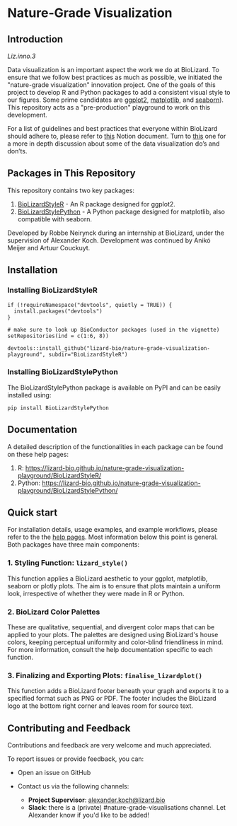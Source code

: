 # Nature-Grade Visualization 

## Introduction

_Liz.inno.3_

Data visualization is an important aspect the work we do at BioLizard. To ensure that we follow best practices as much as possible, we initiated the "nature-grade visualization" innovation project. One of the goals of this project to develop R and Python packages to add a consistent visual style to our figures. Some prime candidates are [ggplot2](https://cran.r-project.org/web/packages/ggplot2/index.html), [matplotlib](https://matplotlib.org/), and [seaborn](https://seaborn.pydata.org/)). This repository acts as a "pre-production" playground to work on this development.

For a list of guidelines and best practices that everyone within BioLizard should adhere to, please refer to [this](https://www.notion.so/biolizard/Data-visualization-best-practices-a5a056f107584951af6e6dc8befe1d66?pvs=4) Notion document. Turn to [this](https://www.notion.so/3c8b944dcc974b3791f9fee398a6d346?pvs=21) one for a more in depth discussion about some of the data visualization do’s and don’ts.

## Packages in This Repository

This repository contains two key packages:

1. [BioLizardStyleR](https://lizard-bio.github.io/nature-grade-visualization-playground/BioLizardStyleR/) - An R package designed for ggplot2.
2. [BioLizardStylePython](https://lizard-bio.github.io/nature-grade-visualization-playground/BioLizardStylePython/) - A Python package designed for matplotlib, also compatible with seaborn.

Developed by Robbe Neirynck during an internship at BioLizard, under the supervision of Alexander Koch.
Development was continued by Anikó Meijer and Artuur Couckuyt.

## Installation

### Installing BioLizardStyleR

```{r}
if (!requireNamespace("devtools", quietly = TRUE)) {
  install.packages("devtools")
}

# make sure to look up BioConductor packages (used in the vignette)
setRepositories(ind = c(1:6, 8))

devtools::install_github("lizard-bio/nature-grade-visualization-playground", subdir="BioLizardStyleR")

```

### Installing BioLizardStylePython

<!---
#### 1. Extra requirements

`BioLizardStylePython` relies on the colorspace package, which is not available on the Python Package Index (PyPI). However, it is hosted on GitHub and needs to be installed directly from there. To install the `colorspace` package, please run the following command in your terminal:
```
pip install git+https://github.com/retostauffer/python-colorspace.git
```
Once you've successfully installed `colorspace`, you can proceed with the installation and usage of `BioLizardStylePython`.
-->

<!-- #### 2. Package Installation -->

The BioLizardStylePython package is available on PyPI and can be easily installed using:

```
pip install BioLizardStylePython
```

## Documentation

A detailed description of the functionalities in each package can be found on these help pages:

1. R: https://lizard-bio.github.io/nature-grade-visualization-playground/BioLizardStyleR/
2. Python: https://lizard-bio.github.io/nature-grade-visualization-playground/BioLizardStylePython/

## Quick start

For installation details, usage examples, and example workflows, please refer to the the [help pages](https://lizard-bio.github.io/nature-grade-visualization-playground/). Most information below this point is general.
Both packages have three main components:

### 1. Styling Function: `lizard_style()`

This function applies a BioLizard aesthetic to your ggplot, matplotlib, seaborn or plotly plots. The aim is to ensure that plots maintain a uniform look, irrespective of whether they were made in R or Python.

### 2. BioLizard Color Palettes

These are qualitative, sequential, and divergent color maps that can be applied to your plots. The palettes are designed using BioLizard's house colors, keeping perceptual uniformity and color-blind friendliness in mind. For more information, consult the help documentation specific to each function.

### 3. Finalizing and Exporting Plots: `finalise_lizardplot()`

This function adds a BioLizard footer beneath your graph and exports it to a specified format such as PNG or PDF. The footer includes the BioLizard logo at the bottom right corner and leaves room for source text.


## Contributing and Feedback

Contributions and feedback are very welcome and much appreciated. 

To report issues or provide feedback, you can:

- Open an issue on GitHub
- Contact us via the following channels:
  
  - **Project Supervisor**: [alexander.koch@lizard.bio](mailto:Alexander.koch@lizard.bio)
  - **Slack**: there is a (private) #nature-grade-visualisations channel. Let Alexander know if you'd like to be added!
